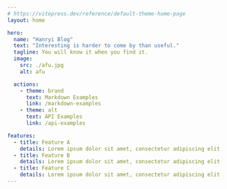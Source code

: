 ```yaml
---
# https://vitepress.dev/reference/default-theme-home-page
layout: home

hero:
  name: "Hanryi Blog"
  text: "Interesting is harder to come by than useful."
  tagline: You will know it when you find it.
  image:
    src: ./afu.jpg
    alt: afu

  actions:
    - theme: brand
      text: Markdown Examples
      link: /markdown-examples
    - theme: alt
      text: API Examples
      link: /api-examples

features:
  - title: Feature A
    details: Lorem ipsum dolor sit amet, consectetur adipiscing elit
  - title: Feature B
    details: Lorem ipsum dolor sit amet, consectetur adipiscing elit
  - title: Feature C
    details: Lorem ipsum dolor sit amet, consectetur adipiscing elit
---
```


